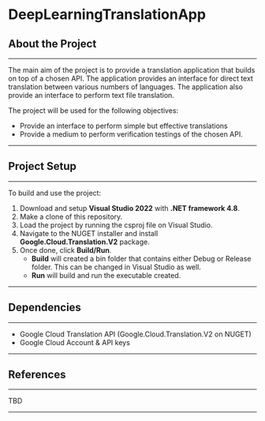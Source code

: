 # DeepLearningTranslationApp

## About the Project

---

The main aim of the project is to provide a translation application that builds on top of a chosen API. The application provides an interface for direct text translation between various numbers of languages. The application also provide an interface to perform text file translation.

The project will be used for the following objectives:
- Provide an interface to perform simple but effective translations
- Provide a medium to perform verification testings of the chosen API.

---

## Project Setup

---

To build and use the project:

1. Download and setup **Visual Studio 2022** with **.NET framework 4.8**.
2. Make a clone of this repository.
3. Load the project by running the csproj file on Visual Studio.
4. Navigate to the NUGET installer and install **Google.Cloud.Translation.V2** package.
5. Once done, click **Build/Run**. 
    - **Build** will created a bin folder that contains either Debug or Release folder. This can be changed in Visual Studio as well.
    - **Run** will build and run the executable created.

---

## Dependencies

---

- Google Cloud Translation API (Google.Cloud.Translation.V2 on NUGET)
- Google Cloud Account & API keys

---

## References

---

TBD

---
